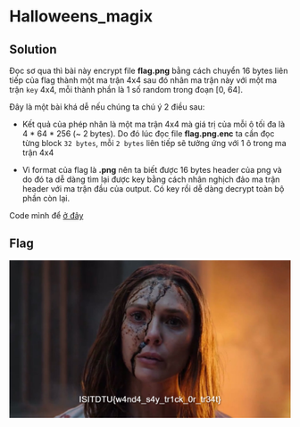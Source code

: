 # Halloweens_magix

## Solution

Đọc sơ qua thì bài này encrypt file **flag.png** bằng cách chuyển 16 bytes liên tiếp của flag thành một ma trận 4x4 sau đó nhân ma trận này với một ma trận `key` 4x4, mỗi thành phần là 1 số random trong đoạn [0, 64].

Đây là một bài khá dễ nếu chúng ta chú ý 2 điều sau:

* Kết quả của phép nhân là một ma trận 4x4 mà giá trị của mỗi ô tối đa là 4 * 64 * 256 (~ 2 bytes). Do đó lúc đọc file **flag.png.enc** ta cần đọc từng block `32 bytes`, mỗi `2 bytes` liên tiếp sẽ tưởng ứng với 1 ô trong ma trận 4x4

* Vì format của flag là **.png** nên ta biết được 16 bytes header của png và do đó ta dễ dàng tìm lại được key bằng cách nhân nghịch đảo ma trận header với ma trận đầu của output. Có key rồi dễ dàng decrypt toàn bộ phần còn lại.

Code mình để [ở đây](./sol.py)

## Flag

![flag](./flag.png)